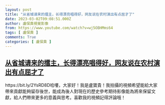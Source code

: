 ```yaml
---
layout: post
title: "从省城请来的擂主，长得漂亮唱得好，网友说在农村演出有点屈才了"
date: 2023-03-02T09:08:51.000Z
author: 盧保貴視覺影像
from: https://www.youtube.com/watch?v=wj5OBHMms64
tags: [ 盧保貴 ]
comments: True
categories: [ 盧保貴 ]
---
```

<!--1677748131000-->
[从省城请来的擂主，长得漂亮唱得好，网友说在农村演出有点屈才了](https://www.youtube.com/watch?v=wj5OBHMms64)
------

<div>
https://bit.ly/2YsRD8D哈嘍，大家好！我是盧寶貴！我拍攝的視頻希望能給大家帶來貢獻能夠留存後世，能成為後人對現在的歷史參考期待影像能為將來保留文獻，給人們帶來更多的意義與思考。喜歡我的視頻記得評論哦！
</div>
